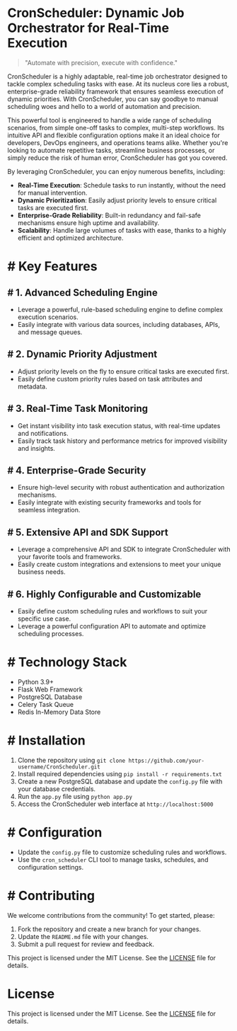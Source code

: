 <!-- CronScheduler_20250906052501_3680 -->

# CronScheduler: Dynamic Job Orchestrator for Real-Time Execution

> "Automate with precision, execute with confidence."

CronScheduler is a highly adaptable, real-time job orchestrator designed to tackle complex scheduling tasks with ease. At its nucleus core lies a robust, enterprise-grade reliability framework that ensures seamless execution of dynamic priorities. With CronScheduler, you can say goodbye to manual scheduling woes and hello to a world of automation and precision.

This powerful tool is engineered to handle a wide range of scheduling scenarios, from simple one-off tasks to complex, multi-step workflows. Its intuitive API and flexible configuration options make it an ideal choice for developers, DevOps engineers, and operations teams alike. Whether you're looking to automate repetitive tasks, streamline business processes, or simply reduce the risk of human error, CronScheduler has got you covered.

By leveraging CronScheduler, you can enjoy numerous benefits, including:

* **Real-Time Execution**: Schedule tasks to run instantly, without the need for manual intervention.
* **Dynamic Prioritization**: Easily adjust priority levels to ensure critical tasks are executed first.
* **Enterprise-Grade Reliability**: Built-in redundancy and fail-safe mechanisms ensure high uptime and availability.
* **Scalability**: Handle large volumes of tasks with ease, thanks to a highly efficient and optimized architecture.

# # Key Features

## # **1. Advanced Scheduling Engine**

* Leverage a powerful, rule-based scheduling engine to define complex execution scenarios.
* Easily integrate with various data sources, including databases, APIs, and message queues.

## # **2. Dynamic Priority Adjustment**

* Adjust priority levels on the fly to ensure critical tasks are executed first.
* Easily define custom priority rules based on task attributes and metadata.

## # **3. Real-Time Task Monitoring**

* Get instant visibility into task execution status, with real-time updates and notifications.
* Easily track task history and performance metrics for improved visibility and insights.

## # **4. Enterprise-Grade Security**

* Ensure high-level security with robust authentication and authorization mechanisms.
* Easily integrate with existing security frameworks and tools for seamless integration.

## # **5. Extensive API and SDK Support**

* Leverage a comprehensive API and SDK to integrate CronScheduler with your favorite tools and frameworks.
* Easily create custom integrations and extensions to meet your unique business needs.

## # **6. Highly Configurable and Customizable**

* Easily define custom scheduling rules and workflows to suit your specific use case.
* Leverage a powerful configuration API to automate and optimize scheduling processes.

# # Technology Stack

* Python 3.9+
* Flask Web Framework
* PostgreSQL Database
* Celery Task Queue
* Redis In-Memory Data Store

# # Installation

1. Clone the repository using `git clone https://github.com/your-username/CronScheduler.git`
2. Install required dependencies using `pip install -r requirements.txt`
3. Create a new PostgreSQL database and update the `config.py` file with your database credentials.
4. Run the `app.py` file using `python app.py`
5. Access the CronScheduler web interface at `http://localhost:5000`

# # Configuration

* Update the `config.py` file to customize scheduling rules and workflows.
* Use the `cron_scheduler` CLI tool to manage tasks, schedules, and configuration settings.

# # Contributing

We welcome contributions from the community! To get started, please:

1. Fork the repository and create a new branch for your changes.
2. Update the `README.md` file with your changes.
3. Submit a pull request for review and feedback.

This project is licensed under the MIT License. See the [LICENSE](https://github.com/your-username/CronScheduler/blob/master/LICENSE) file for details.

# License

This project is licensed under the MIT License. See the [LICENSE](https://github.com/Valerian1964/CronScheduler/blob/main/LICENSE) file for details.